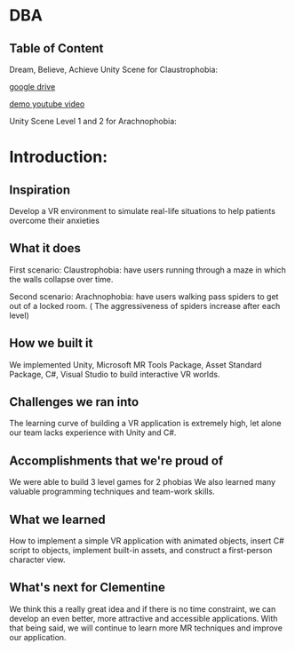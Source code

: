 # DBA

## Table of Content
Dream, Believe, Achieve
Unity Scene for Claustrophobia: 

[google drive](https://drive.google.com/file/d/1luO8-Csle7VSaPY-wd6i8kOOyRggfChv/view?usp=sharing)

[demo youtube video](https://youtu.be/qN8i1UmbZUg)

Unity Scene Level 1 and 2 for  Arachnophobia:

[]()


# Introduction: 
## Inspiration
Develop a VR environment to simulate real-life situations to help patients overcome their anxieties

## What it does

First scenario: Claustrophobia: have users running through a maze in which the walls collapse over time. 

Second scenario: Arachnophobia: have users walking pass spiders to get out of a locked room. ( The aggressiveness of spiders increase after each level)

## How we built it

We implemented Unity, Microsoft MR Tools Package, Asset Standard Package, C#, Visual Studio to build interactive VR worlds.

## Challenges we ran into

The learning curve of building a VR application is extremely high, let alone our team lacks experience with Unity and C#.

## Accomplishments that we're proud of

We were able to build 3 level games for 2 phobias
We also learned many valuable programming techniques and team-work skills. 

## What we learned

How to implement a simple VR application with animated objects, insert C# script to objects, implement built-in assets, and construct a first-person character view. 

## What's next for Clementine

We think this a really great idea and if there is no time constraint, we can develop an even better, more attractive and accessible applications. With that being said, we will continue to learn more MR techniques and improve our application. 
